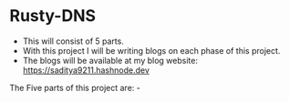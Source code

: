 # Rusty-DNS
- This will consist of 5 parts. 
- With this project I will be writing blogs on each phase of this project.  
- The blogs will be available at my blog website: https://saditya9211.hashnode.dev


The Five parts of this project are: -
